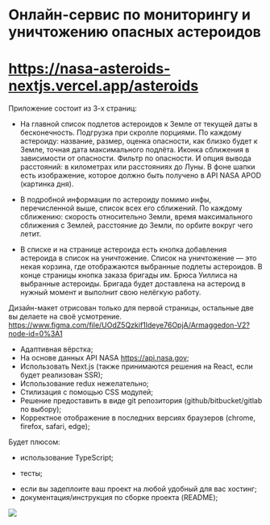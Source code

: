 # Онлайн-сервис по мониторингу и уничтожению опасных астероидов 
# https://nasa-asteroids-nextjs.vercel.app/asteroids

Приложение состоит из 3-х страниц:
- На главной список подлетов астероидов к Земле от текущей даты в бесконечность. Подгрузка при скролле порциями. По каждому астероиду: название, размер, оценка опасности, как близко будет к Земле, точная дата максимального подлёта. Иконка сближения в зависимости от опасности. Фильтр по опасности. И опция вывода расстояний: в километрах или расстояниях до Луны.
В фоне шапки есть изображение, которое должно быть получено в API NASA APOD (картинка дня).

- В подробной информации по астероиду помимо инфы, перечисленной выше, список всех его сближений. По каждому сближению: скорость относительно Земли, время максимального сближения с Землей, расстояние до Земли, по орбите вокруг чего летит.

- В списке и на странице астероида есть кнопка добавления астероида в список на уничтожение. Список на уничтожение — это некая корзина, где отображаются выбранные подлеты астероидов. В конце страницы кнопка заказа бригады им. Брюса Уиллиса на выбранные астероиды. Бригада будет доставлена на астероид в нужный момент и выполнит свою нелёгкую работу.

Дизайн-макет отрисован только для первой страницы, остальные две вы делаете на своё усмотрение.
https://www.figma.com/file/UOdZ5Qzkif1Ideye76OpjA/Armaggedon-V2?node-id=0%3A1

+ Адаптивная вёрстка;
+ На основе данных API NASA https://api.nasa.gov;
+ Использовать Next.js (также принимаются решения на React, если будет реализован SSR);
+ Использование redux нежелательно;
+ Стилизация с помощью CSS модулей;
+ Решение предоставить в виде git репозитория (github/bitbucket/gitlab по выбору);
+ Корректное отображение в последних версиях браузеров (chrome, firefox, safari, edge);

Будет плюсом:

+ использование TypeScript;
- тесты;
+ если вы задеплоите ваш проект на любой удобный для вас хостинг;
+ документация/инструкция по сборке проекта (README);

![](c:/Users/Kotel/OneDrive/%D0%A0%D0%B0%D0%B1%D0%BE%D1%87%D0%B8%D0%B9%20%D1%81%D1%82%D0%BE%D0%BB/%D0%91%D0%B5%D0%B7%D1%8B%D0%BC%D1%8F%D0%BD%D0%BD%D1%8B%D0%B9.png)